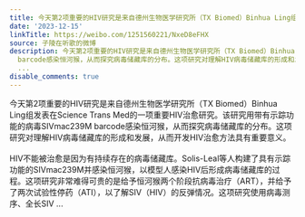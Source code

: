 ```yaml
---
title: 今天第2项重要的HIV研究是来自德州生物医学研究所（TX Biomed）Binhua Ling组发表在Science Trans Med的一项重要HIV治愈研究。该研究用带有示踪功能的病毒SIVmac...
date: '2023-12-15'
linkTitle: https://weibo.com/1251560221/NxeD8eFHX
source: 子陵在听歌的微博
description: 今天第2项重要的HIV研究是来自德州生物医学研究所（TX Biomed）Binhua Ling组发表在Science Trans Med的一项重要HIV治愈研究。该研究用带有示踪功能的病毒SIVmac239M
  barcode感染恒河猴，从而探究病毒储藏库的分布。这项研究对理解HIV病毒储藏库的形成和发展，从而开发HIV治愈方法具有重要意义。<br><br>HIV不能被治愈是因为有持续存在的病毒储藏库。Solis-Leal等人构建了具有示踪功能的SIVmac239M并感染恒河猴，以模型人感染HIV后形成病毒储藏库的过程。这项研究非常难得可贵的是给予恒河猴两个阶段抗病毒治疗（ART），并给予了两次试验性停药（ATI），以了解SIV（HIV）的反弹情况。这项研究使用病毒测序、全长SIV
  ...
disable_comments: true
---
```

今天第2项重要的HIV研究是来自德州生物医学研究所（TX Biomed）Binhua Ling组发表在Science Trans Med的一项重要HIV治愈研究。该研究用带有示踪功能的病毒SIVmac239M barcode感染恒河猴，从而探究病毒储藏库的分布。这项研究对理解HIV病毒储藏库的形成和发展，从而开发HIV治愈方法具有重要意义。<br><br>HIV不能被治愈是因为有持续存在的病毒储藏库。Solis-Leal等人构建了具有示踪功能的SIVmac239M并感染恒河猴，以模型人感染HIV后形成病毒储藏库的过程。这项研究非常难得可贵的是给予恒河猴两个阶段抗病毒治疗（ART），并给予了两次试验性停药（ATI），以了解SIV（HIV）的反弹情况。这项研究使用病毒测序、全长SIV ...